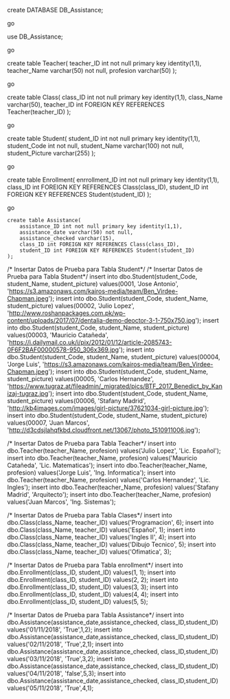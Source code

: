 create DATABASE DB_Assistance;

go

use DB_Assistance;

go

create table Teacher(
    teacher_ID int not null primary key identity(1,1),
    teacher_Name varchar(50) not null,
    profesion varchar(50)
);

go

create table Class(
    class_ID int not null primary key identity(1,1),
    class_Name varchar(50),
    teacher_ID int FOREIGN KEY REFERENCES Teacher(teacher_ID)
);

go

create table Student(
    student_ID int not null primary key identity(1,1),
    student_Code int not null,
    student_Name varchar(100) not null,
    student_Picture varchar(255)
);

go

create table Enrollment(
    enrrollment_ID int not null primary key identity(1,1),
	class_ID int FOREIGN KEY REFERENCES Class(class_ID),
	student_ID int FOREIGN KEY REFERENCES Student(student_ID)
);

go

    create table Assistance(
        assistance_ID int not null primary key identity(1,1),
        assistance_date varchar(50) not null,
        assistance_checked varchar(15),
        class_ID int FOREIGN KEY REFERENCES Class(class_ID),
        student_ID int FOREIGN KEY REFERENCES Student(student_ID)
    );


/* Insertar Datos de Prueba para Tabla Student*/
/* Insertar Datos de Prueba para Tabla Student*/
insert into dbo.Student(student_Code, student_Name, student_picture) values(0001, 'Jose Antonio', 'https://s3.amazonaws.com/kairos-media/team/Ben_Virdee-Chapman.jpeg');
insert into dbo.Student(student_Code, student_Name, student_picture) values(00002, 'Julio Lopez', 'http://www.roshanpackages.com.pk/wp-content/uploads/2017/07/dentalia-demo-deoctor-3-1-750x750.jpg');
insert into dbo.Student(student_Code, student_Name, student_picture) values(00003, 'Mauricio Catañeda', 'https://i.dailymail.co.uk/i/pix/2012/01/12/article-2085743-0F6F2BAF00000578-950_306x369.jpg');
insert into dbo.Student(student_Code, student_Name, student_picture) values(00004, 'Jorge Luis', 'https://s3.amazonaws.com/kairos-media/team/Ben_Virdee-Chapman.jpeg');
insert into dbo.Student(student_Code, student_Name, student_picture) values(00005, 'Carlos Hernandez', 'https://www.tugraz.at/fileadmin/_migrated/pics/BTF_2017_Benedict_by_Kanizaj-tugraz.jpg');
insert into dbo.Student(student_Code, student_Name, student_picture) values(00006, 'Stafany Madrid', 'http://kb4images.com/images/girl-picture/37621034-girl-picture.jpg');
insert into dbo.Student(student_Code, student_Name, student_picture) values(00007, 'Juan Marcos', 'http://d3cdsjlahqfkbd.cloudfront.net/13067/photo_1510911006.jpg');




/* Insertar Datos de Prueba para Tabla Teacher*/
insert into dbo.Teacher(teacher_Name, profesion) values('Julio Lopez', 'Lic. Español');
insert into dbo.Teacher(teacher_Name, profesion) values('Mauricio Catañeda', 'Lic. Matematicas');
insert into dbo.Teacher(teacher_Name, profesion) values('Jorge Luis', 'Ing. Informatica');
insert into dbo.Teacher(teacher_Name, profesion) values('Carlos Hernandez', 'Lic. Ingles');
insert into dbo.Teacher(teacher_Name, profesion) values('Stafany Madrid', 'Arquitecto');
insert into dbo.Teacher(teacher_Name, profesion) values('Juan Marcos', 'Ing. Sistemas');


/* Insertar Datos de Prueba para Tabla Clases*/
insert into dbo.Class(class_Name, teacher_ID) values('Programacion', 6);
insert into dbo.Class(class_Name, teacher_ID) values('Español', 1);
insert into dbo.Class(class_Name, teacher_ID) values('Ingles II', 4);
insert into dbo.Class(class_Name, teacher_ID) values('Dibujo Tecnico', 5);
insert into dbo.Class(class_Name, teacher_ID) values('Ofimatica', 3);


/* Insertar Datos de Prueba para Tabla enrollment*/
insert into dbo.Enrollment(class_ID, student_ID) values(1, 1);
insert into dbo.Enrollment(class_ID, student_ID) values(2, 2);
insert into dbo.Enrollment(class_ID, student_ID) values(3, 3);
insert into dbo.Enrollment(class_ID, student_ID) values(4, 4);
insert into dbo.Enrollment(class_ID, student_ID) values(5, 5);


/* Insertar Datos de Prueba para Tabla Assistance*/
insert into dbo.Assistance(assistance_date,assistance_checked, class_ID,student_ID) values('01/11/2018', 'True',1,2);
insert into dbo.Assistance(assistance_date,assistance_checked, class_ID,student_ID) values('02/11/2018', 'True',2,1);
insert into dbo.Assistance(assistance_date,assistance_checked, class_ID,student_ID) values('03/11/2018', 'True',3,2);
insert into dbo.Assistance(assistance_date,assistance_checked, class_ID,student_ID) values('04/11/2018', 'false',5,3);
insert into dbo.Assistance(assistance_date,assistance_checked, class_ID,student_ID) values('05/11/2018', 'True',4,1);

